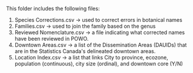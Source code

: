 This folder includes the following files:
1. Species Corrections.csv -> used to correct errors in botanical names
2. Families.csv -> used to join the family based on the genus
3. Reviewed Nomenclature.csv -> a file indicating what corrected names have been reviewed in POWO.
4. Downtown Areas.csv -> a list of the Dissemination Areas (DAUIDs) that are in the Statistics Canada's delineated downtown areas.
5. Location Index.csv -> a list that links City to province, ecozone, population (continuous), city size (ordinal), and downtown core (Y/N)
